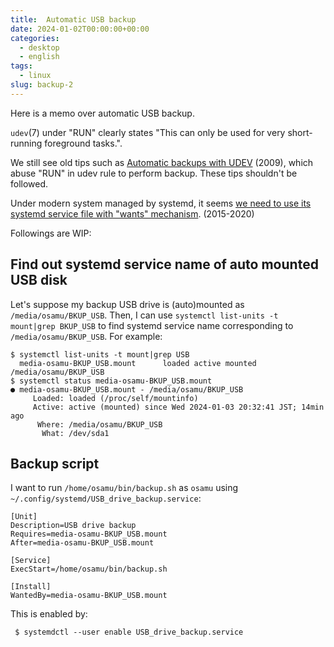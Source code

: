 ```yaml
---
title:  Automatic USB backup
date: 2024-01-02T00:00:00+00:00
categories:
  - desktop
  - english
tags:
  - linux
slug: backup-2
---
```


Here is a memo over automatic USB backup.

`udev`(7) under "RUN" clearly states "This can only be used for very
short-running foreground tasks.".

We still see old tips such as [Automatic backups with
UDEV](https://blog.deadlypenguin.com/2009/09/25/automatic-backups-with-udev/)
(2009), which abuse "RUN" in udev rule to perform backup.  These tips shouldn't
be followed.

Under modern system managed by systemd, it seems [we need to use its systemd
service file with "wants"
mechanism](https://askubuntu.com/questions/25071/how-to-run-a-script-when-a-specific-flash-drive-is-mounted/679600#679600).
(2015-2020)

Followings are WIP:

## Find out systemd service name of auto mounted USB disk

Let's suppose my backup USB drive is (auto)mounted as
`/media/osamu/BKUP_USB`.  Then, I can use `systemctl list-units -t mount|grep
BKUP_USB` to find systemd service name corresponding to
`/media/osamu/BKUP_USB`.  For example:

```
$ systemctl list-units -t mount|grep USB
  media-osamu-BKUP_USB.mount      loaded active mounted /media/osamu/BKUP_USB
$ systemctl status media-osamu-BKUP_USB.mount
● media-osamu-BKUP_USB.mount - /media/osamu/BKUP_USB
     Loaded: loaded (/proc/self/mountinfo)
     Active: active (mounted) since Wed 2024-01-03 20:32:41 JST; 14min ago
      Where: /media/osamu/BKUP_USB
       What: /dev/sda1
```

## Backup script


I want to run `/home/osamu/bin/backup.sh` as `osamu` using
`~/.config/systemd/USB_drive_backup.service`:

```
[Unit]
Description=USB drive backup
Requires=media-osamu-BKUP_USB.mount
After=media-osamu-BKUP_USB.mount

[Service]
ExecStart=/home/osamu/bin/backup.sh

[Install]
WantedBy=media-osamu-BKUP_USB.mount
```

This is enabled by:

```
 $ systemdctl --user enable USB_drive_backup.service
```

<!--
vim: set sw=2 sts=2 ai si et tw=79 ft=markdown:
-->
